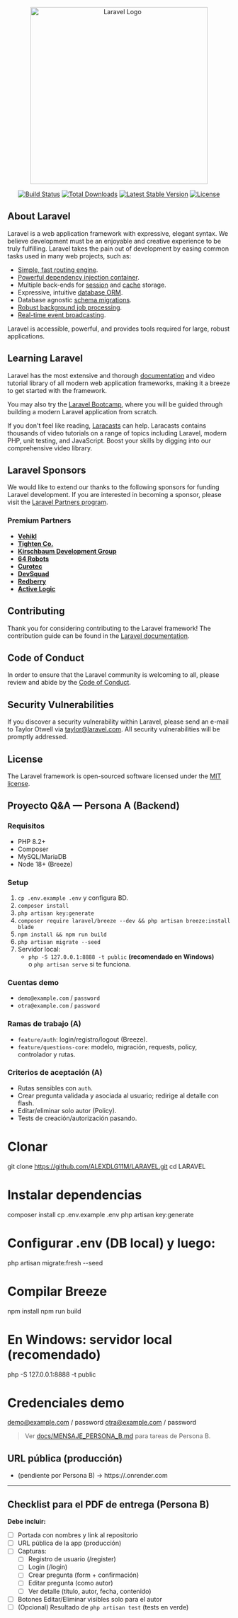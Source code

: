 <p align="center"><a href="https://laravel.com" target="_blank"><img src="https://raw.githubusercontent.com/laravel/art/master/logo-lockup/5%20SVG/2%20CMYK/1%20Full%20Color/laravel-logolockup-cmyk-red.svg" width="400" alt="Laravel Logo"></a></p>

<p align="center">
<a href="https://github.com/laravel/framework/actions"><img src="https://github.com/laravel/framework/workflows/tests/badge.svg" alt="Build Status"></a>
<a href="https://packagist.org/packages/laravel/framework"><img src="https://img.shields.io/packagist/dt/laravel/framework" alt="Total Downloads"></a>
<a href="https://packagist.org/packages/laravel/framework"><img src="https://img.shields.io/packagist/v/laravel/framework" alt="Latest Stable Version"></a>
<a href="https://packagist.org/packages/laravel/framework"><img src="https://img.shields.io/packagist/l/laravel/framework" alt="License"></a>
</p>

## About Laravel

Laravel is a web application framework with expressive, elegant syntax. We believe development must be an enjoyable and creative experience to be truly fulfilling. Laravel takes the pain out of development by easing common tasks used in many web projects, such as:

- [Simple, fast routing engine](https://laravel.com/docs/routing).
- [Powerful dependency injection container](https://laravel.com/docs/container).
- Multiple back-ends for [session](https://laravel.com/docs/session) and [cache](https://laravel.com/docs/cache) storage.
- Expressive, intuitive [database ORM](https://laravel.com/docs/eloquent).
- Database agnostic [schema migrations](https://laravel.com/docs/migrations).
- [Robust background job processing](https://laravel.com/docs/queues).
- [Real-time event broadcasting](https://laravel.com/docs/broadcasting).

Laravel is accessible, powerful, and provides tools required for large, robust applications.

## Learning Laravel

Laravel has the most extensive and thorough [documentation](https://laravel.com/docs) and video tutorial library of all modern web application frameworks, making it a breeze to get started with the framework.

You may also try the [Laravel Bootcamp](https://bootcamp.laravel.com), where you will be guided through building a modern Laravel application from scratch.

If you don't feel like reading, [Laracasts](https://laracasts.com) can help. Laracasts contains thousands of video tutorials on a range of topics including Laravel, modern PHP, unit testing, and JavaScript. Boost your skills by digging into our comprehensive video library.

## Laravel Sponsors

We would like to extend our thanks to the following sponsors for funding Laravel development. If you are interested in becoming a sponsor, please visit the [Laravel Partners program](https://partners.laravel.com).

### Premium Partners

- **[Vehikl](https://vehikl.com)**
- **[Tighten Co.](https://tighten.co)**
- **[Kirschbaum Development Group](https://kirschbaumdevelopment.com)**
- **[64 Robots](https://64robots.com)**
- **[Curotec](https://www.curotec.com/services/technologies/laravel)**
- **[DevSquad](https://devsquad.com/hire-laravel-developers)**
- **[Redberry](https://redberry.international/laravel-development)**
- **[Active Logic](https://activelogic.com)**

## Contributing

Thank you for considering contributing to the Laravel framework! The contribution guide can be found in the [Laravel documentation](https://laravel.com/docs/contributions).

## Code of Conduct

In order to ensure that the Laravel community is welcoming to all, please review and abide by the [Code of Conduct](https://laravel.com/docs/contributions#code-of-conduct).

## Security Vulnerabilities

If you discover a security vulnerability within Laravel, please send an e-mail to Taylor Otwell via [taylor@laravel.com](mailto:taylor@laravel.com). All security vulnerabilities will be promptly addressed.

## License

The Laravel framework is open-sourced software licensed under the [MIT license](https://opensource.org/licenses/MIT).


## Proyecto Q&A — Persona A (Backend)

### Requisitos
- PHP 8.2+
- Composer
- MySQL/MariaDB
- Node 18+ (Breeze)

### Setup
1. `cp .env.example .env` y configura BD.
2. `composer install`
3. `php artisan key:generate`
4. `composer require laravel/breeze --dev && php artisan breeze:install blade`
5. `npm install && npm run build`
6. `php artisan migrate --seed`
7. Servidor local:
   - `php -S 127.0.0.1:8888 -t public` **(recomendado en Windows)**  
     o `php artisan serve` si te funciona.

### Cuentas demo
- `demo@example.com` / `password`
- `otra@example.com` / `password`

### Ramas de trabajo (A)
- `feature/auth`: login/registro/logout (Breeze).
- `feature/questions-core`: modelo, migración, requests, policy, controlador y rutas.

### Criterios de aceptación (A)
- Rutas sensibles con `auth`.
- Crear pregunta validada y asociada al usuario; redirige al detalle con flash.
- Editar/eliminar solo autor (Policy).
- Tests de creación/autorización pasando.

# Clonar
git clone https://github.com/ALEXDLG11M/LARAVEL.git
cd LARAVEL

# Instalar dependencias
composer install
cp .env.example .env
php artisan key:generate

# Configurar .env (DB local) y luego:
php artisan migrate:fresh --seed

# Compilar Breeze
npm install
npm run build

# En Windows: servidor local (recomendado)
php -S 127.0.0.1:8888 -t public

# Credenciales demo
demo@example.com / password
otra@example.com / password

> Ver [docs/MENSAJE_PERSONA_B.md](docs/MENSAJE_PERSONA_B.md) para tareas de Persona B.

## URL pública (producción)
- (pendiente por Persona B) -> https://<tu-app>.onrender.com

---

##  Checklist para el PDF de entrega (Persona B)

**Debe incluir:**
- [ ] Portada con nombres y link al repositorio
- [ ] URL pública de la app (producción)
- [ ] Capturas:
  - [ ] Registro de usuario (/register)
  - [ ] Login (/login)
  - [ ] Crear pregunta (form + confirmación)
  - [ ] Editar pregunta (como autor)
  - [ ] Ver detalle (título, autor, fecha, contenido)
- [ ] Botones Editar/Eliminar visibles solo para el autor
- [ ] (Opcional) Resultado de `php artisan test` (tests en verde)
